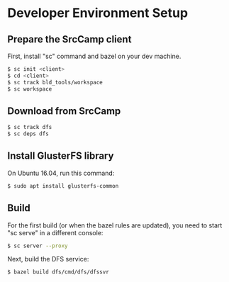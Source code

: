 # Developer Environment Setup

## Prepare the SrcCamp client

First, install "sc" command and bazel on your dev machine.

```bash
$ sc init <client>
$ cd <client>
$ sc track bld_tools/workspace
$ sc workspace
```

## Download from SrcCamp

```bash
$ sc track dfs
$ sc deps dfs
```

## Install GlusterFS library

On Ubuntu 16.04, run this command:

```bash
$ sudo apt install glusterfs-common
```

## Build

For the first build (or when the bazel rules are updated), you need to start
"sc serve" in a different console:

```bash
$ sc server --proxy
```

Next, build the DFS service:

```bash
$ bazel build dfs/cmd/dfs/dfssvr
```
